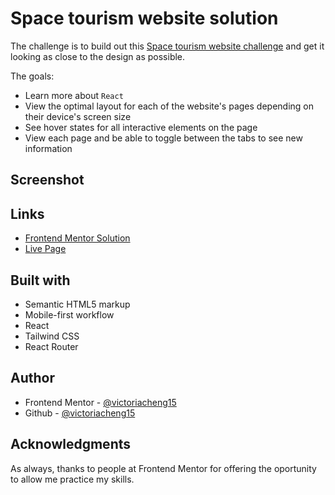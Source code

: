 # Space tourism website solution

The challenge is to build out this [Space tourism website challenge](https://www.frontendmentor.io/challenges/space-tourism-multipage-website-gRWj1URZ3) and get it looking as close to the design as possible.

The goals:

- Learn more about `React`
- View the optimal layout for each of the website's pages depending on their device's screen size
- See hover states for all interactive elements on the page
- View each page and be able to toggle between the tabs to see new information

## Screenshot

<div align="center">
  <!-- <img src="https://user-images.githubusercontent.com/35031228/147298710-55deae3c-1ed7-4613-81c3-583c210250ec.png" alt="desktop view" width="500"/> -->
</div>

## Links

- [Frontend Mentor Solution](https://www.frontendmentor.io/solutions/blogr-page-built-with-react-and-tailwind-css-UYs7WrdQz)
- [Live Page](https://fem-blogr-landing-page-vc.netlify.app/)

## Built with

- Semantic HTML5 markup
- Mobile-first workflow
- React
- Tailwind CSS
- React Router

## Author

- Frontend Mentor - [@victoriacheng15](https://www.frontendmentor.io/profile/victoriacheng15)
- Github - [@victoriacheng15](https://github.com/victoriacheng15)

## Acknowledgments

As always, thanks to people at Frontend Mentor for offering the oportunity to allow me practice my skills.
